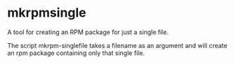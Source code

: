 mkrpmsingle
===========

A tool for creating an RPM package for just a single file.

The script mkrpm-singlefile takes a filename as an argument and will create an rpm package containing only that single file.
